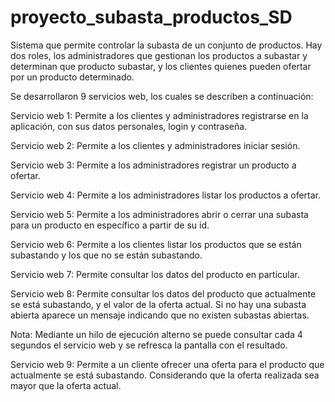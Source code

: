 # proyecto_subasta_productos_SD

Sistema que permite controlar la subasta de un conjunto de productos.
Hay dos roles, los administradores que gestionan los productos a subastar y determinan que producto subastar, y los clientes quienes pueden ofertar por un producto determinado.

Se desarrollaron 9 servicios web, los cuales se describen a continuación:

Servicio web 1: Permite a los clientes y administradores registrarse en la aplicación, con sus datos personales, login y contraseña.

Servicio web 2: Permite a los clientes y administradores iniciar sesión.

Servicio web 3: Permite a los administradores registrar un producto a ofertar.

Servicio web 4: Permite a los administradores listar los productos a ofertar.

Servicio web 5: Permite a los administradores abrir o cerrar una subasta para un producto en específico a partir de su id.

Servicio web 6: Permite a los clientes listar los productos que se están subastando y los que no se están subastando.

Servicio web 7: Permite consultar los datos del producto en particular.

Servicio web 8: Permite consultar los datos del producto que actualmente se está subastando, y el valor de la oferta actual. Si no hay una subasta abierta aparece un mensaje indicando que no existen subastas abiertas. 

Nota: Mediante un hilo de ejecución alterno se puede consultar cada 4 segundos el servicio web y se refresca la pantalla con el resultado.

Servicio web 9: Permite a un cliente ofrecer una oferta para el producto que actualmente se está subastando. Considerando que la oferta realizada sea mayor que la oferta actual.
